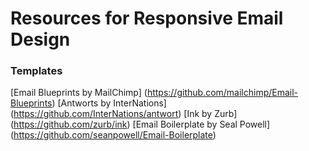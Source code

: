Resources for Responsive Email Design
==============================

### Templates 

[Email Blueprints by MailChimp] (https://github.com/mailchimp/Email-Blueprints)
[Antworts by InterNations] (https://github.com/InterNations/antwort)
[Ink by Zurb] (https://github.com/zurb/ink)
[Email Boilerplate by Seal Powell] (https://github.com/seanpowell/Email-Boilerplate)

